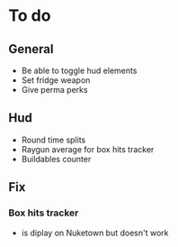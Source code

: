 # **To do**

## **General**

- Be able to toggle hud elements
- Set fridge weapon
- Give perma perks

## **Hud**

- Round time splits
- Raygun average for box hits tracker
- Buildables counter

## **Fix**

### Box hits tracker

- is diplay on Nuketown but doesn't work
